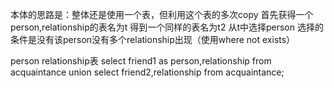 本体的思路是：整体还是使用一个表，但利用这个表的多次copy
首先获得一个person,relationship的表名为t
得到一个同样的表名为t2
从t中选择person
选择的条件是没有该person没有多个relationship出现（使用where not exists）



person relationship表
select friend1 as person,relationship
from acquaintance
union 
select friend2,relationship
from acquaintance;
